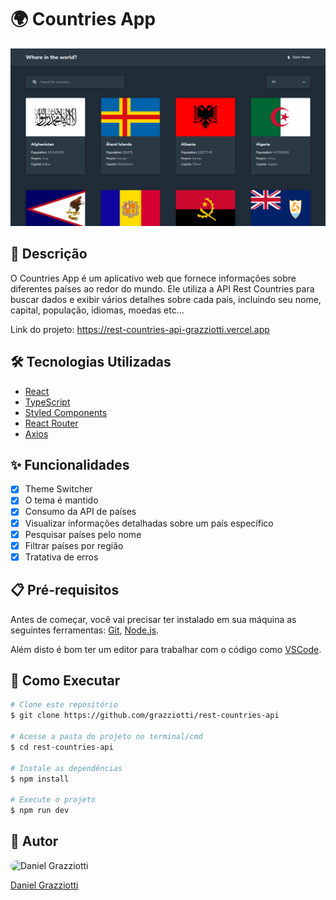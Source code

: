 # 🌍 Countries App

![](./public/images/app-screenshot.png)

## 📄 Descrição

O Countries App é um aplicativo web que fornece informações sobre diferentes países ao redor do mundo. Ele utiliza a API Rest Countries para buscar dados e exibir vários detalhes sobre cada país, incluindo seu nome, capital, população, idiomas, moedas etc...

Link do projeto: https://rest-countries-api-grazziotti.vercel.app

## 🛠 Tecnologias Utilizadas

- [React](https://reactjs.org/)
- [TypeScript](https://www.typescriptlang.org/)
- [Styled Components](https://styled-components.com/)
- [React Router](https://reactrouter.com/)
- [Axios](https://axios-http.com/)

## ✨ Funcionalidades

- [x] Theme Switcher
- [x] O tema é mantido
- [x] Consumo da API de países
- [x] Visualizar informações detalhadas sobre um país específico
- [x] Pesquisar países pelo nome
- [x] Filtrar países por região
- [x] Tratativa de erros

## 📋 Pré-requisitos

Antes de começar, você vai precisar ter instalado em sua máquina as seguintes ferramentas: [Git](https://git-scm.com/), [Node.js](https://nodejs.org/en).

Além disto é bom ter um editor para trabalhar com o código como [VSCode](https://code.visualstudio.com/).

## 🚀 Como Executar

```bash
# Clone este repositório
$ git clone https://github.com/grazziotti/rest-countries-api

# Acesse a pasta do projeto no terminal/cmd
$ cd rest-countries-api

# Instale as dependências
$ npm install

# Execute o projeto
$ npm run dev

```

## 👤 Autor

<img style="border-radius: 50px" alt="Daniel Grazziotti" title="Daniel Grazziotti" src="https://avatars.githubusercontent.com/grazziotti" height="100" width="100" />

[Daniel Grazziotti](https://github.com/grazziotti)
